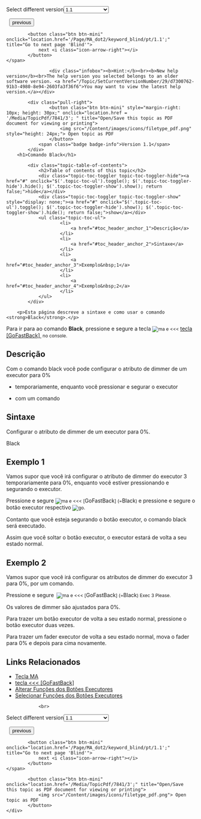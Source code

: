 
<div class="topic-navigation">

<div class="pull-right">
	<span class="pull-left">


<div class="pull-left">
<form action="/Topic/SetCurrentVersionNumber" class="form-inline" id="frmTagSelector" method="post">	<span class="form-mini">
		<div class="input-prepend"><span class="add-on">Select different version</span><select autocomplete="off" id="versionNumberId" name="versionNumberId" onchange="$(this).closest('#frmTagSelector').submit();" style="width: 120px;"><option value="">- latest -</option>
<option selected="selected" value="3">1.1</option>
<option value="7">1.2</option>
<option value="12">1.3</option>
<option value="16">1.5</option>
<option value="29">1.9</option>
</select></div>
		<input data-val="true" data-val-number="The field Int32 must be a number." data-val-required="The Int32 field is required." id="ProductId" name="ProductId" type="hidden" value="7">
		<input id="CurrentGuid" name="CurrentGuid" type="hidden" value="d7300762-91b3-4980-8e94-2603fa3f36f6">
	</span>
</form></div>&nbsp;	</span>
	<span class="pull-right" style="white-space: nowrap;">
			<button class="btn btn-mini" onclick="location.href='/Page/MA_dot2/keyword_at/pt/1.1'; " title="Go to previous page 'At'">
				<i class="icon-arrow-left"></i> previous
			</button>

			<button class="btn btn-mini" onclick="location.href='/Page/MA_dot2/keyword_blind/pt/1.1';" title="Go to next page 'Blind'">
				next <i class="icon-arrow-right"></i> 
			</button>
	</span>
</div>
<div class="clear-fix" style="margin-bottom: 10px"></div>
</div>

					<div class="infobox"><b>Hint:</b><br><b>New help version</b><br>The help version you selected belongs to an older software version. <a href="/Topic/SetCurrentVersionNumber/29/d7300762-91b3-4980-8e94-2603fa3f36f6">You may want to view the latest help version.</a></div>

			<div class="pull-right">
					<button class="btn btn-mini" style="margin-right: 10px; height: 30px;" onclick="location.href = '/Media/TopicPdf/7841/3'; " title="Open/Save this topic as PDF document for viewing or printing">
						<img src="/Content/images/icons/filetype_pdf.png" style="height: 24px;"> Open topic as PDF
					</button>
				<span class="badge badge-info">Version 1.1</span>
			</div>
		<h1>Comando Black</h1>

			<div class="topic-table-of-contents">
				<h2>Table of contents of this topic</h2>
				<div class="topic-toc-toggler topic-toc-toggler-hide"><a href="#" onclick="$('.topic-toc-ul').toggle(); $('.topic-toc-toggler-hide').hide(); $('.topic-toc-toggler-show').show(); return false;">hide</a></div>
				<div class="topic-toc-toggler topic-toc-toggler-show" style="display: none;"><a href="#" onclick="$('.topic-toc-ul').toggle(); $('.topic-toc-toggler-hide').show(); $('.topic-toc-toggler-show').hide(); return false;">show</a></div>
				<ul class="topic-toc-ul">
						<li>
							<a href="#toc_header_anchor_1">Descrição</a>
						</li>
						<li>
							<a href="#toc_header_anchor_2">Sintaxe</a>
						</li>
						<li>
							<a href="#toc_header_anchor_3">Exemplo&nbsp;1</a>
						</li>
						<li>
							<a href="#toc_header_anchor_4">Exemplo&nbsp;2</a>
						</li>
				</ul>
			</div>

		<p>Esta página descreve a sintaxe e como usar o comando <strong>Black</strong>.</p>

<p>Para ir para ao comando <strong>Black</strong>, pressione e segure a tecla&nbsp;<span class="hardkey" style="font-size:12px"><img alt="ma" src="/Media/Mlg/ma.png"></span><span style="font-size:12px">&nbsp;e</span><span style="font-size:12px">&nbsp;</span><span class="hardkey" style="font-size:12px">&lt;&lt;&lt;</span><span style="font-size:12px"> </span><a href="/Topic/2798bfde-65ed-4e26-892d-b5d10c51b364">tecla [GoFastBack] </a><span style="font-size:12px">&nbsp;no</span><span style="font-size:12px">&nbsp;console.</span></p>

<a name="toc_header_anchor_1" id="toc_header_anchor_1" class="topic-toc-item"></a><h2>Descrição</h2>

<p>Com o comando black&nbsp;você pode configurar o atributo de dimmer de um executor para 0%</p>

<ul>
	<li>
	<p>temporariamente, enquanto você pressionar e segurar o executor</p>
	</li>
	<li>
	<p>com um comando</p>
	</li>
</ul>

<a name="toc_header_anchor_2" id="toc_header_anchor_2" class="topic-toc-item"></a><h2>Sintaxe</h2>

<p>Configurar o atributo de dimmer de um executor para 0%.</p>

<div class="cl_input">Black</div>

<a name="toc_header_anchor_3" id="toc_header_anchor_3" class="topic-toc-item"></a><h2>Exemplo&nbsp;1</h2>

<p>Vamos supor que você irá configurar o atributo de dimmer do executor 3 temporariamente para 0%, enquanto você estiver pressionando e segurando o executor.</p>

<p>Pressione&nbsp;e&nbsp;segure&nbsp;<span class="hardkey" style="font-size:12px"><img alt="ma" src="/Media/Mlg/ma.png"></span><span style="font-size:12px">&nbsp;e</span><span style="font-size:12px">&nbsp;</span><span class="hardkey" style="font-size:12px">&lt;&lt;&lt;</span><span style="font-size:12px"> [</span>GoFastBack<span style="font-size:12px">] (=</span>Black<span style="font-size:12px">) </span>e pressione e segure o botão executor respectivo​<span style="font-size:12px"> </span><span class="hardkey" style="font-size:12px"><img alt="go" src="/Media/Mlg/go_1.png"></span><span style="font-size:12px">.</span></p>

<p>Contanto que você esteja segurando o botão executor, o comando black será executado.</p>

<p>Assim que você soltar o botão executor, o executor estará de volta a seu estado normal.</p>

<a name="toc_header_anchor_4" id="toc_header_anchor_4" class="topic-toc-item"></a><h2>Exemplo&nbsp;2</h2>

<p>Vamos supor que você irá configurar os atributos de dimmer do executor 3 para 0%, por um comando.</p>

<p>Pressione e segure&nbsp;<span style="font-size:12px">&nbsp;</span><span class="hardkey" style="font-size:12px"><img alt="ma" src="/Media/Mlg/ma.png"></span><span style="font-size:12px">&nbsp;e</span><span style="font-size:12px">&nbsp;</span><span class="hardkey" style="font-size:12px">&lt;&lt;&lt;</span><span style="font-size:12px"> [</span>GoFastBack<span style="font-size:12px">] (=</span>Black<span style="font-size:12px">) </span><span class="hardkey" style="font-size:12px">Exec</span><span style="font-size:12px"> </span><span class="hardkey" style="font-size:12px">3</span><span style="font-size:12px"> </span><span class="hardkey" style="font-size:12px">Please</span><span style="font-size:12px">.</span></p>

<p>Os valores de dimmer são ajustados para 0%.</p>

<p>Para trazer um botão executor de volta a seu estado normal, pressione o botão executor duas vezes.</p>

<p>Para trazer um fader executor de volta a seu estado normal, mova o fader para 0% e depois para cima novamente.</p>

<a name="toc_header_anchor_5" id="toc_header_anchor_5" class="topic-toc-item"></a><h2>Links Relacionados</h2>

<ul>
	<li><a href="/Topic/204e781e-986f-4c9a-8af9-0022186dc7aa">Tecla MA</a></li>
	<li><a href="/Topic/2798bfde-65ed-4e26-892d-b5d10c51b364">tecla &lt;&lt;&lt; [GoFastBack]</a></li>
	<li><a href="/Topic/f613ca45-9cb0-43e7-bb0d-d75fdc5b0d39">Alterar Funções dos Botões Executores</a></li>
	<li><a href="/Topic/7cf5839e-a357-48d3-b077-bf7f682606db">Selecionar Funções dos Botões Executores</a></li>
</ul>


				<br>
<div class="topic-navigation">

<div class="pull-right">
	<span class="pull-left">


<div class="pull-left">
<form action="/Topic/SetCurrentVersionNumber" class="form-inline" id="frmTagSelector" method="post">	<span class="form-mini">
		<div class="input-prepend"><span class="add-on">Select different version</span><select autocomplete="off" id="versionNumberId" name="versionNumberId" onchange="$(this).closest('#frmTagSelector').submit();" style="width: 120px;"><option value="">- latest -</option>
<option selected="selected" value="3">1.1</option>
<option value="7">1.2</option>
<option value="12">1.3</option>
<option value="16">1.5</option>
<option value="29">1.9</option>
</select></div>
		<input data-val="true" data-val-number="The field Int32 must be a number." data-val-required="The Int32 field is required." id="ProductId" name="ProductId" type="hidden" value="7">
		<input id="CurrentGuid" name="CurrentGuid" type="hidden" value="d7300762-91b3-4980-8e94-2603fa3f36f6">
	</span>
</form></div>&nbsp;	</span>
	<span class="pull-right" style="white-space: nowrap;">
			<button class="btn btn-mini" onclick="location.href='/Page/MA_dot2/keyword_at/pt/1.1'; " title="Go to previous page 'At'">
				<i class="icon-arrow-left"></i> previous
			</button>

			<button class="btn btn-mini" onclick="location.href='/Page/MA_dot2/keyword_blind/pt/1.1';" title="Go to next page 'Blind'">
				next <i class="icon-arrow-right"></i> 
			</button>
	</span>
</div>
	<div class="clear-fix"></div>
	<div class="pull-right">
	
			<button class="btn btn-mini" onclick="location.href='/Media/TopicPdf/7841/3';" title="Open/Save this topic as PDF document for viewing or printing">
				<img src="/Content/images/icons/filetype_pdf.png"> Open topic as PDF
			</button>
	</div>
<div class="clear-fix" style="margin-bottom: 10px"></div>
</div>

	